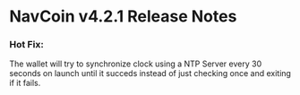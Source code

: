 
# NavCoin v4.2.1 Release Notes

### Hot Fix:

The wallet will try to synchronize clock using a NTP Server every 30 seconds on launch until it succeds instead of just checking once and exiting if it fails.
